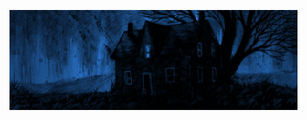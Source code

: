 <p align="center">
  <img src="https://github.com/astra1414/astra1414/blob/main/7dc919beda40bc57af8ee8c84834e1e5.png" width="750" title="hover text">
</p>
